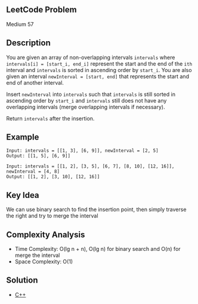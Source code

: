 ## LeetCode Problem
Medium 57

## Description
You are given an array of non-overlapping intervals `intervals` where `intervals[i] = [start_i, end_i]` represent the start and the end of the `ith` interval and `intervals` is sorted in ascending order by `start_i`. You are also given an interval `newInterval = [start, end]` that represents the start and end of another interval.

Insert `newInterval` into `intervals` such that `intervals` is still sorted in ascending order by `start_i` and `intervals` still does not have any overlapping intervals (merge overlapping intervals if necessary).

Return `intervals` after the insertion.

## Example
```
Input: intervals = [[1, 3], [6, 9]], newInterval = [2, 5]
Output: [[1, 5], [6, 9]]

Input: intervals = [[1, 2], [3, 5], [6, 7], [8, 10], [12, 16]], newInterval = [4, 8]
Output: [[1, 2], [3, 10], [12, 16]]
```

## Key Idea
We can use binary search to find the insertion point, then simply traverse the right and try to merge the interval

## Complexity Analysis
- Time Complexity: O(lg n + n), O(lg n) for binary search and O(n) for merge the interval
- Space Complexity: O(1)

## Solution
- [C++](./solution.cpp)